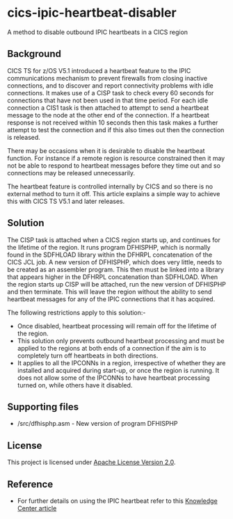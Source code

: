 # cics-ipic-heartbeat-disabler
A method to disable outbound IPIC heartbeats in a CICS region

## Background
CICS TS for z/OS V5.1 introduced a heartbeat feature to the IPIC communications mechanism to prevent firewalls from closing inactive connections, and to discover and report connectivity problems with idle connections. It makes use of a CISP task to check every 60 seconds for connections that have not been used in that time period. For each idle connection a CIS1 task is then attached to attempt to send a heartbeat message to the node at the other end of the connection. If a heartbeat response is not received within 10 seconds then this task makes a further attempt to test the connection and if this also times out then the connection is released.

There may be occasions when it is desirable to disable the heartbeat function. For instance if a remote region is resource constrained then it may not be able to respond to heartbeat messages before they time out and so connections may be released unnecessarily.

The heartbeat feature is controlled internally by CICS and so there is no external method to turn it off. This article explains a simple way to achieve this with CICS TS V5.1 and later releases.

## Solution
The CISP task is attached when a CICS region starts up, and continues for the lifetime of the region. It runs program DFHISPHP, which is normally found in the SDFHLOAD library within the DFHRPL concatenation of the CICS JCL job. A new version of DFHISPHP, which does very little, needs to be created as an assembler program. This then must be linked into a library that appears higher in the DFHRPL concatenation than SDFHLOAD. When the region starts up CISP will be attached, run the new version of DFHISPHP and then terminate. This will leave the region without the ability to send heartbeat messages for any of the IPIC connections that it has acquired.

The following restrictions apply to this solution:-
* Once disabled, heartbeat processing will remain off for the lifetime of the region.
* This solution only prevents outbound heartbeat processing and must be applied to the regions at both ends of a connection if the aim is to completely turn off heartbeats in both directions.
* It applies to all the IPCONNs in a region, irrespective of whether they are installed and acquired during start-up, or once the region is running. It does not allow some of the IPCONNs to have heartbeat processing turned on, while others have it disabled.

## Supporting files

* /src/dfhisphp.asm - New version of program DFHISPHP

## License
This project is licensed under [Apache License Version 2.0](LICENSE).  


## Reference

* For further details on using the IPIC heartbeat refer to this [Knowledge Center article](http://www.ibm.com/support/knowledgecenter/SSGMCP_5.3.0/com.ibm.cics.ts.intercommunication.doc/topics/dfht1_isc_tcpip.html)

